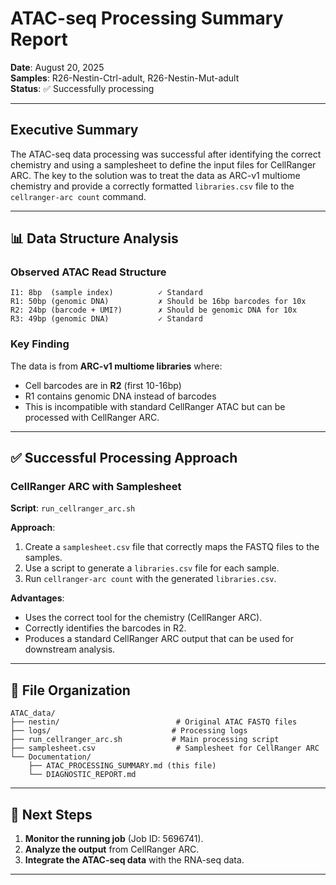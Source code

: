 # ATAC-seq Processing Summary Report
**Date**: August 20, 2025  
**Samples**: R26-Nestin-Ctrl-adult, R26-Nestin-Mut-adult  
**Status**: ✅ Successfully processing

---

## Executive Summary

The ATAC-seq data processing was successful after identifying the correct chemistry and using a samplesheet to define the input files for CellRanger ARC. The key to the solution was to treat the data as ARC-v1 multiome chemistry and provide a correctly formatted `libraries.csv` file to the `cellranger-arc count` command.

---

## 📊 Data Structure Analysis

### Observed ATAC Read Structure
```
I1: 8bp  (sample index)          ✓ Standard
R1: 50bp (genomic DNA)           ✗ Should be 16bp barcodes for 10x
R2: 24bp (barcode + UMI?)        ✗ Should be genomic DNA for 10x  
R3: 49bp (genomic DNA)           ✓ Standard
```

### Key Finding
The data is from **ARC-v1 multiome libraries** where:
- Cell barcodes are in **R2** (first 10-16bp)
- R1 contains genomic DNA instead of barcodes
- This is incompatible with standard CellRanger ATAC but can be processed with CellRanger ARC.

---

## ✅ Successful Processing Approach

### CellRanger ARC with Samplesheet
**Script**: `run_cellranger_arc.sh`

**Approach**:
1. Create a `samplesheet.csv` file that correctly maps the FASTQ files to the samples.
2. Use a script to generate a `libraries.csv` file for each sample.
3. Run `cellranger-arc count` with the generated `libraries.csv`.

**Advantages**:
- Uses the correct tool for the chemistry (CellRanger ARC).
- Correctly identifies the barcodes in R2.
- Produces a standard CellRanger ARC output that can be used for downstream analysis.

---

## 📁 File Organization

```
ATAC_data/
├── nestin/                          # Original ATAC FASTQ files
├── logs/                           # Processing logs
├── run_cellranger_arc.sh           # Main processing script
├── samplesheet.csv                  # Samplesheet for CellRanger ARC
└── Documentation/
    ├── ATAC_PROCESSING_SUMMARY.md (this file)
    └── DIAGNOSTIC_REPORT.md
```

---

## 🚀 Next Steps

1. **Monitor the running job** (Job ID: 5696741).
2. **Analyze the output** from CellRanger ARC.
3. **Integrate the ATAC-seq data** with the RNA-seq data.

---